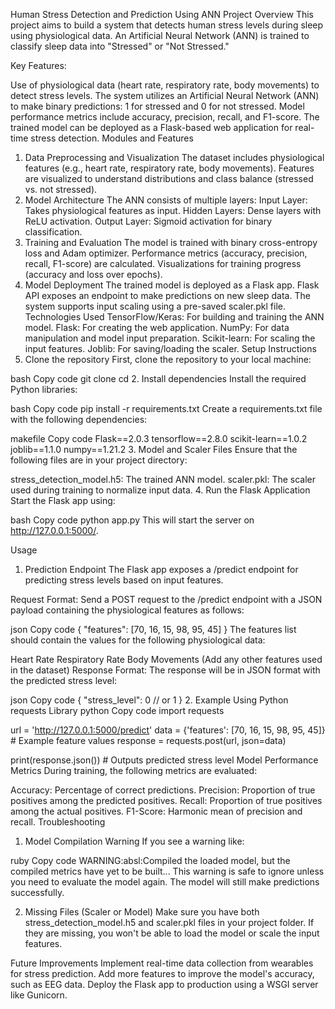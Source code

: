 Human Stress Detection and Prediction Using ANN
Project Overview
This project aims to build a system that detects human stress levels during sleep using physiological data. An Artificial Neural Network (ANN) is trained to classify sleep data into "Stressed" or "Not Stressed."

Key Features:

Use of physiological data (heart rate, respiratory rate, body movements) to detect stress levels.
The system utilizes an Artificial Neural Network (ANN) to make binary predictions: 1 for stressed and 0 for not stressed.
Model performance metrics include accuracy, precision, recall, and F1-score.
The trained model can be deployed as a Flask-based web application for real-time stress detection.
Modules and Features
1. Data Preprocessing and Visualization
The dataset includes physiological features (e.g., heart rate, respiratory rate, body movements).
Features are visualized to understand distributions and class balance (stressed vs. not stressed).
2. Model Architecture
The ANN consists of multiple layers:
Input Layer: Takes physiological features as input.
Hidden Layers: Dense layers with ReLU activation.
Output Layer: Sigmoid activation for binary classification.
3. Training and Evaluation
The model is trained with binary cross-entropy loss and Adam optimizer.
Performance metrics (accuracy, precision, recall, F1-score) are calculated.
Visualizations for training progress (accuracy and loss over epochs).
4. Model Deployment
The trained model is deployed as a Flask app.
Flask API exposes an endpoint to make predictions on new sleep data.
The system supports input scaling using a pre-saved scaler.pkl file.
Technologies Used
TensorFlow/Keras: For building and training the ANN model.
Flask: For creating the web application.
NumPy: For data manipulation and model input preparation.
Scikit-learn: For scaling the input features.
Joblib: For saving/loading the scaler.
Setup Instructions
1. Clone the repository
First, clone the repository to your local machine:

bash
Copy code
git clone <repository-url>
cd <project-folder>
2. Install dependencies
Install the required Python libraries:

bash
Copy code
pip install -r requirements.txt
Create a requirements.txt file with the following dependencies:

makefile
Copy code
Flask==2.0.3
tensorflow==2.8.0
scikit-learn==1.0.2
joblib==1.1.0
numpy==1.21.2
3. Model and Scaler Files
Ensure that the following files are in your project directory:

stress_detection_model.h5: The trained ANN model.
scaler.pkl: The scaler used during training to normalize input data.
4. Run the Flask Application
Start the Flask app using:

bash
Copy code
python app.py
This will start the server on http://127.0.0.1:5000/.

Usage
1. Prediction Endpoint
The Flask app exposes a /predict endpoint for predicting stress levels based on input features.

Request Format: Send a POST request to the /predict endpoint with a JSON payload containing the physiological features as follows:

json
Copy code
{
  "features": [70, 16, 15, 98, 95, 45]
}
The features list should contain the values for the following physiological data:

Heart Rate
Respiratory Rate
Body Movements
(Add any other features used in the dataset)
Response Format: The response will be in JSON format with the predicted stress level:

json
Copy code
{
  "stress_level": 0  // or 1
}
2. Example Using Python requests Library
python
Copy code
import requests

url = 'http://127.0.0.1:5000/predict'
data = {'features': [70, 16, 15, 98, 95, 45]}  # Example feature values
response = requests.post(url, json=data)

print(response.json())  # Outputs predicted stress level
Model Performance Metrics
During training, the following metrics are evaluated:

Accuracy: Percentage of correct predictions.
Precision: Proportion of true positives among the predicted positives.
Recall: Proportion of true positives among the actual positives.
F1-Score: Harmonic mean of precision and recall.
Troubleshooting
1. Model Compilation Warning
If you see a warning like:

ruby
Copy code
WARNING:absl:Compiled the loaded model, but the compiled metrics have yet to be built...
This warning is safe to ignore unless you need to evaluate the model again. The model will still make predictions successfully.

2. Missing Files (Scaler or Model)
Make sure you have both stress_detection_model.h5 and scaler.pkl files in your project folder. If they are missing, you won't be able to load the model or scale the input features.

Future Improvements
Implement real-time data collection from wearables for stress prediction.
Add more features to improve the model's accuracy, such as EEG data.
Deploy the Flask app to production using a WSGI server like Gunicorn.
